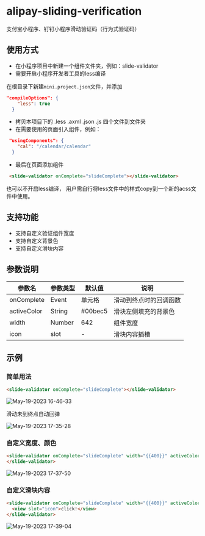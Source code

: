 # alipay-sliding-verification

支付宝小程序、钉钉小程序滑动验证码（行为式验证码）

## 使用方式

- 在小程序项目中新建一个组件文件夹，例如：slide-validator
- 需要开启小程序开发者工具的less编译

在根目录下新建`mini.project.json`文件，并添加
```json
"compileOptions": {
    "less": true
  }
```
- 拷贝本项目下的 .less .axml .json .js 四个文件到文件夹
- 在需要使用的页面引入组件，例如：
```json
 "usingComponents": {
    "cal": "/calendar/calendar"
  }
```
- 最后在页面添加组件
```html
 <slide-validator onComplete="slideComplete"></slide-validator>
```

也可以不开启less编译， 用户需自行将less文件中的样式copy到一个新的acss文件中使用。

## 支持功能
- 支持自定义验证组件宽度
- 支持自定义背景色
- 支持自定义滑块内容


## 参数说明
|  参数名	   | 参数类型	  |  默认值	   | 说明  |
|  ----  | ----  | ----  | ----  |
| onComplete  | Event | 单元格  | 滑动到终点时的回调函数 |
| activeColor  | String | #00bec5  | 滑块左侧填充的背景色 |
| width  | Number | 642  | 组件宽度 |
| icon  | slot | -  | 滑块内容插槽 |

## 示例


### 简单用法
```html
<slide-validator onComplete="slideComplete"></slide-validator>
```
![May-19-2023 16-46-33](https://github.com/aShu-guo/alipay-sliding-verification/assets/65716236/e9bd2b37-9e1a-44d0-a9d2-6c35399e5095)

滑动未到终点自动回弹

![May-19-2023 17-35-28](https://github.com/aShu-guo/alipay-sliding-verification/assets/65716236/63d53b94-282b-4157-b64e-e9d1cc3d3d84)

### 自定义宽度、颜色

```html
<slide-validator onComplete="slideComplete" width="{{400}}" activeColor="green">
</slide-validator>
```
![May-19-2023 17-37-50](https://github.com/aShu-guo/alipay-sliding-verification/assets/65716236/69d8a5cf-d93f-4e5b-ad67-cb524ba88e03)

### 自定义滑块内容

```html
<slide-validator onComplete="slideComplete" width="{{400}}" activeColor="green">
  <view slot="icon">click!</view>
</slide-validator>
```

![May-19-2023 17-39-04](https://github.com/aShu-guo/alipay-sliding-verification/assets/65716236/3a1ea5c8-0f4e-47ea-8bb2-4616754c1c9f)




